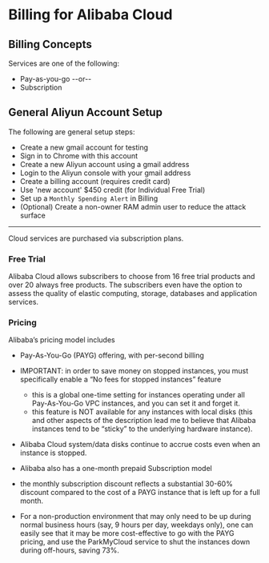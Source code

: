 # Billing for Alibaba Cloud

## Billing Concepts

Services are one of the following:
- Pay-as-you-go --or--
- Subscription

## General Aliyun Account Setup

The following are general setup steps:
- Create a new gmail account for testing
- Sign in to Chrome with this account
- Create a new Aliyun account using a gmail address
- Login to the Aliyun console with your gmail address
- Create a billing account (requires credit card)
- Use 'new account' $450 credit (for Individual Free Trial)
- Set up a `Monthly Spending Alert` in Billing
- (Optional) Create a non-owner RAM admin user to reduce the attack surface
---

Cloud services are purchased via subscription plans.

### Free Trial

Alibaba Cloud allows subscribers to choose from 16 free trial products and over 20 always free products. The subscribers even have the option to assess the quality of elastic computing, storage, databases and application services. 

### Pricing

Alibaba’s pricing model includes
- Pay-As-You-Go (PAYG) offering, with per-second billing
- IMPORTANT: in order to save money on stopped instances, you must specifically enable a “No fees for stopped instances” feature 
    - this is a global one-time setting for instances operating under all Pay-As-You-Go VPC instances, and you can set it and forget it. 
    - this feature is NOT available for any instances with local disks (this and other aspects of the description lead me to believe that Alibaba instances tend to be “sticky” to the underlying hardware instance). 
- Alibaba Cloud system/data disks continue to accrue costs even when an instance is stopped.

- Alibaba also has a one-month prepaid Subscription model
- the monthly subscription discount reflects a substantial 30-60% discount compared to the cost of a PAYG instance that is left up for a full month.
- For a non-production environment that may only need to be up during normal business hours (say, 9 hours per day, weekdays only), one can easily see that it may be more cost-effective to go with the PAYG pricing, and use the ParkMyCloud service to shut the instances down during off-hours, saving 73%.
 